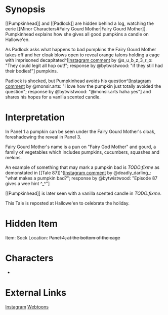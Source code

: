 # Synopsis
[[Pumpkinhead]] and [[Padlock]] are hidden behind a log, watching the eerie [[Minor Characters#Fairy Gourd Mother|Fairy Gourd Mother]]. Pumpkinhead explains how she gives all good pumpkins a candle on Hallowe'en.

As Padlock asks what happens to bad pumpkins the Fairy Gourd Mother takes off and her cloak blows open to reveal orange talons holding a cage with imprisoned decapitated^[[Instagram comment](https://www.instagram.com/p/B35Rm7vAszu/) by @s_u_b_z_3_r_o: "They could legit all hop out!"; response by @bytwistwood: "if they still had their bodies!"] pumpkins.

Padlock is shocked, but Pumpkinhead avoids his question^[[Instagram comment](https://www.instagram.com/p/B35Rm7vAszu/) by @monsir.arts: "i love how the pumpkin just totally avoided the question"; response by @bytwistwood: "@monsir.arts haha yes"] and shares his hopes for a vanilla scented candle.

# Interpretation
In Panel 1 a pumpkin can be seen under the Fairy Gourd Mother's cloak, foreshadowing the reveal in Panel 3.

Fairy Gourd Mother's name is a pun on "Fairy God Mother" and gourd, a family of vegetables which includes pumpkins, cucumbers, squashes and melons.

An example of something that may mark a pumpkin bad is *TODO:fixme* as demonstated in [[Tale 87]]^[[Instagram comment](https://www.instagram.com/p/B35Rm7vAszu/) by @deadly_darling_: "what makes a pumpkin bad?"; response by @bytwistwood: "Episode 87 gives a wee hint ^_^"]

[[Pumpkinhead]] is later seen with a vanilla scented candle in *TODO:fixme*.

This Tale is reposted at Hallowe'en to celebrate the holiday.

# Hidden Item
Item: Sock
Location: ~~Panel 4, at the bottom of the cage~~

# Characters
* 

# External Links
[Instagram](https://www.instagram.com/p/B35Rm7vAszu/)
[Webtoons]()